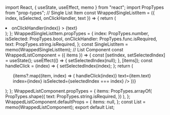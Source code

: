 import React, { useState, useEffect, memo } from "react";
import PropTypes from "prop-types";
// Single List Item
const WrappedSingleListItem = ({ index, isSelected, onClickHandler, text }) => {
 return (
 <li
 style={{ backgroundColor: isSelected ? "green" : "red" }}
 onClick={() => onClickHandler(index)}
 >
 {text}
 </li>
 );
};
WrappedSingleListItem.propTypes = {
 index: PropTypes.number,
 isSelected: PropTypes.bool,
 onClickHandler: PropTypes.func.isRequired,
 text: PropTypes.string.isRequired,
};
const SingleListItem = memo(WrappedSingleListItem);
// List Component
const WrappedListComponent = ({ items }) => {
 const [setIndex, setSelectedIndex] = useState();
 useEffect(() => {
 setSelectedIndex(null);
 }, [items]);
 const handleClick = (index) => {
 setSelectedIndex(index);
 };
 return (
 <ul style={{ textAlign: "left" }}>
 {items?.map((item, index) => (
 <SingleListItem
 key={item.id}
 onClickHandler={() => handleClick(index)}
 text={item.text}
 index={index}
 isSelected={selectedIndex === index}
 />
 ))}
 </ul>
 );
};
WrappedListComponent.propTypes = {
 items: PropTypes.arrayOf(
 PropTypes.shape({
 text: PropTypes.string.isRequired,
 })
 ),
};
WrappedListComponent.defaultProps = {
 items: null,
};
const List = memo(WrappedListComponent);
export default List;

